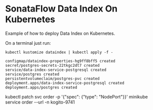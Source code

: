 # SonataFlow Data Index On Kubernetes

Example of how to deploy Data Index on Kubernetes.

On a terminal just run:

```shell
kubectl kustomize dataindex | kubectl apply -f -

configmap/dataindex-properties-hg9ff8bff5 created
secret/postgres-secrets-22tkgc2dt7 created
service/data-index-service-postgresql created
service/postgres created
persistentvolumeclaim/postgres-pvc created
deployment.apps/data-index-service-postgresql created
deployment.apps/postgres created
```


kubectl patch svc order  -p '{"spec": {"type": "NodePort"}}'
minikube service order --url -n kogito-9741

